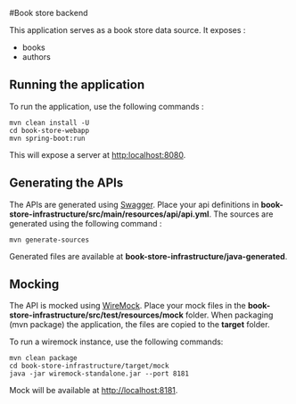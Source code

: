 #Book store backend

This application serves as a book store data source.
It exposes :

  - books
  - authors
  
## Running the application

To run the application, use the following commands :

    mvn clean install -U
    cd book-store-webapp
    mvn spring-boot:run
    
This will expose a server at [http:localhost:8080](http:localhost:8080).

## Generating the APIs

The APIs are generated using [Swagger](https://swagger.io/).
Place your api definitions in **book-store-infrastructure/src/main/resources/api/api.yml**.
The sources are generated using the following command :

    mvn generate-sources
    
Generated files are available at **book-store-infrastructure/java-generated**.

## Mocking

The API is mocked using [WireMock](http://wiremock.org/).
Place your mock files in the **book-store-infrastructure/src/test/resources/mock** folder.
When packaging (mvn package) the application, the files are copied to the **target** folder.

To run a wiremock instance, use the following commands:

    mvn clean package
    cd book-store-infrastructure/target/mock
    java -jar wiremock-standalone.jar --port 8181
    
Mock will be available at [http://localhost:8181](http://localhost:8181).